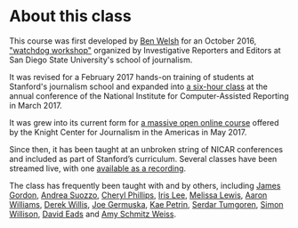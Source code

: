 ```{include} ./_templates/nav.html
```

# About this class

This course was first developed by [Ben Welsh](https://palewi.re/who-is-ben-welsh/) for an October 2016, ["watchdog workshop"](http://www.californiacivicdata.org/2016/10/08/first-python-notebook/) organized by Investigative Reporters and Editors at San Diego State University's school of journalism.

It was revised for a February 2017 hands-on training of students at Stanford's journalism school and expanded into [a six-hour class](https://www.ire.org/events-and-training/event/2702/2879/) at the annual conference of the National Institute for Computer-Assisted Reporting in March 2017.

It was grew into its current form for [a massive open online course](https://knightcenter.utexas.edu/blog/00-18396-sign-now-our-new-online-course-data-journalism-python-data-journalists-analyzing-money) offered by the Knight Center for Journalism in the Americas in May 2017.

Since then, it has been taught at an unbroken string of NICAR conferences and included as part of Stanford’s curriculum. Several classes have been streamed live, with one [available as a recording](https://www.youtube.com/watch?v=x-y7tRpq7xM).

The class has frequently been taught with and by others, including [James Gordon](https://journalism.missouri.edu/people/james-gordon/), [Andrea Suozzo](https://andreasuozzo.com/), [Cheryl Phillips](https://comm.stanford.edu/faculty-phillips/), [Iris Lee](https://www.latimes.com/people/iris-lee), [Melissa Lewis](https://melissalewis.codes/), [Aaron Williams](https://acwx.net/), [Derek Willis](http://thescoop.org/), [Joe Germuska](https://about.me/joegermuska), [Kae Petrin](https://www.chalkbeat.org/authors/kae-petrin), [Serdar Tumgoren](https://twitter.com/zstumgoren), [Simon Willison](https://simonwillison.net/), [David Eads](http://www.recoveredfactory.net/) and [Amy Schmitz Weiss](https://californiacivicdata.org/2017/07/12/first-python-notebook-at-sdsu/).
